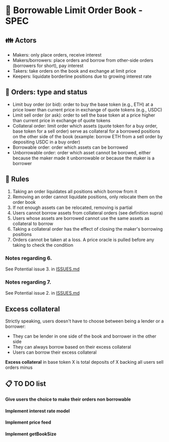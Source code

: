 # :book: Borrowable Limit Order Book - SPEC

## :family: Actors

- Makers: only place orders, receive interest
- Makers/borrowers: place orders and borrow from other-side orders (borrowers for short), pay interest
- Takers: take orders on the book and exchange at limit price
- Keepers: liquidate borderline positions due to growing interest rate

## :card_index: Orders: type and status

- Limit buy order (or bid): order to buy the base token (e.g., ETH) at a price lower than current price in exchange of quote tokens (e.g., USDC)
- Limit sell order (or ask): order to sell the base token at a price higher than current price in exchange of quote tokens
- Collateral order: limit order which assets (quote token for a buy order, base token for a sell order) serve as collateral for a borrowed positions on the other side of the book (example: borrow ETH from a sell order by depositing USDC in a buy order)
- Borrowable order: order which assets can be borrowed
- Unborrowable order: order which asset cannot be borowed, either because the maker made it unborrowable or because the maker is a borrower

## :scroll: Rules

1. Taking an order liquidates all positions which borrow from it
2. Removing an order cannot liquidate positions, only relocate them on the order book
3. If not enough assets can be relocated, removing is partial
4. Users cannot borrow assets from collateral orders (see definition supra)
5. Users whose assets are borrowed cannot use the same assets as collateral to borrow
6. Taking a collateral order has the effect of closing the maker's borrowing positions
7. Orders cannot be taken at a loss. A price oracle is pulled before any taking to check the condition

### Notes regarding 6.

See Potential issue 3. in [ISSUES.md](ISSUES.md#3)

### Notes regarding 7.

See Potential issue 2. in [ISSUES.md](ISSUES.md#2)

## Excess collateral

Strictly speaking, users doesn't have to choose between being a lender or a borrower:

- They can be lender in one side of the book and borrower in the other side
- They can always borrow based on their excess collateral
- Users can borrow their excess collateral

**Excess collateral** in base token X is total deposits of X backing all users sell orders minus

## :clipboard: TO DO list

#### Give users the choice to make their orders non borrowable

#### Implement interest rate model

#### Implement price feed

#### Implement getBookSize

